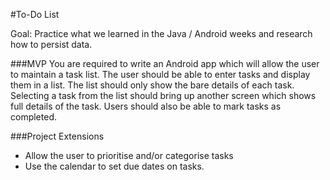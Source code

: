 #To-Do List

Goal: Practice what we learned in the Java / Android weeks and research how to persist data. 

###MVP
You are required to write an Android app which will allow the user to maintain a task list. The user should be able to enter tasks and display them in a list. The list should only show the bare details of each task. Selecting a task from the list should bring up another screen which shows full details of the task.
Users should also be able to mark tasks as completed.

###Project Extensions

* Allow the user to prioritise and/or categorise tasks
* Use the calendar to set due dates on tasks. 
